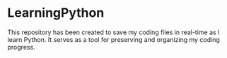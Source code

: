 # LearningPython
This repository has been created to save my coding files in real-time as I learn Python. It serves as a tool for preserving and organizing my coding progress.
